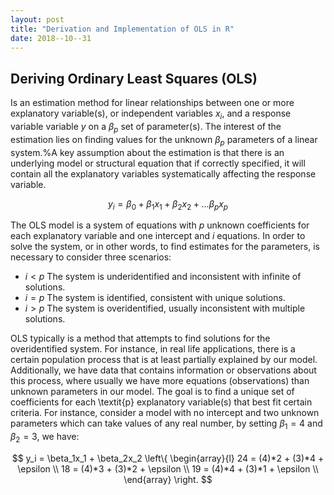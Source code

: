 ```yaml
---
layout: post
title: "Derivation and Implementation of OLS in R"
date: 2018--10--31
---
```



## Deriving Ordinary Least Squares (OLS)
Is an estimation method for linear relationships between one or more explanatory variable(s), or independent variables $x_i$, and a response variable variable $y$ on a $\beta_p$ set of parameter(s).  The interest of the estimation lies on finding values for the unknown $\beta_p$ parameters of a linear system.%A key assumption about the estimation is that there is an underlying model or structural equation that if correctly specified, it will contain all the explanatory variables systematically affecting the response variable.

$$
y_i= \beta_0 + \beta_1x_1 + \beta_2x_2 + \dots \beta_px_p
$$

The OLS model is a system of equations with $\textit{p}$ unknown coefficients for each explanatory variable and one intercept and $\textit{i}$ equations. In order to solve the system, or in other words, to find estimates for the parameters, is necessary to consider three scenarios:


 * $i<p$ The system is underidentified and inconsistent with infinite of solutions. 
 * $i=p$ The system is identified, consistent with unique solutions.
 * $i>p$ The system is overidentified, usually inconsistent with multiple solutions.


OLS typically is a method that attempts to find solutions for the overidentified system. For instance, in real life applications, there is a certain population process that is at least partially explained by our model. Additionally, we have data that contains information or observations about this process, where usually we have more equations (observations) than unknown parameters in our model. The goal is to find a unique set of coefficients for each \textit{p} explanatory variable(s) that best fit certain criteria. For instance, consider a model with no intercept and two unknown parameters which can take values of any real number, by setting $\beta_1=4$ and $\beta_2=3$, we have:

$$ y_i = \beta_1x_1 + \beta_2x_2   \left\{
\begin{array}{l}
       24 =  (4)*2 + (3)*4 + \epsilon  \\
       18 = (4)*3 + (3)*2 + \epsilon \\
       19 = (4)*4 + (3)*1 + \epsilon \\
       \end{array} 
\right. $$
